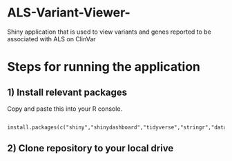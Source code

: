 # ALS-Variant-Viewer-
Shiny application that is used to view variants and genes reported to be associated with ALS on ClinVar

# Steps for running the application
## 1) Install relevant packages 
Copy and paste this into your R console.
```

install.packages(c("shiny","shinydashboard","tidyverse","stringr","data.table","DT","RColorBrewer","plotly"))

```
## 2) Clone repository to your local drive 


